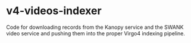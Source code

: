 # v4-videos-indexer
Code for downloading records from the Kanopy service and the SWANK video service and pushing them into the proper Virgo4 indexing pipeline.
